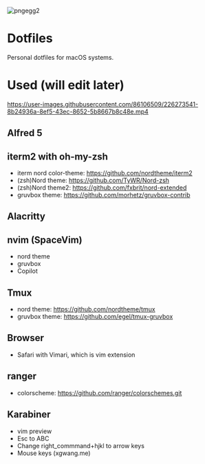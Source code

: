 ![pngegg2](https://user-images.githubusercontent.com/86106509/226273477-ae5e4471-40b8-4fff-8e0d-194eddd5de5b.png)

# Dotfiles
Personal dotfiles for macOS systems. 

# Used (will edit later)
https://user-images.githubusercontent.com/86106509/226273541-8b24936a-8ef5-43ec-8652-5b8667b8c48e.mp4
## Alfred 5
## iterm2 with oh-my-zsh
- iterm nord color-theme: https://github.com/nordtheme/iterm2
- (zsh)Nord theme: https://github.com/TyWR/Nord-zsh
- (zsh)Nord theme2: https://github.com/fxbrit/nord-extended
- gruvbox theme: https://github.com/morhetz/gruvbox-contrib
## Alacritty 
## nvim (SpaceVim)
- nord theme
- gruvbox
- Copilot 
## Tmux
- nord theme: https://github.com/nordtheme/tmux
- gruvbox theme: https://github.com/egel/tmux-gruvbox
## Browser
- Safari with Vimari, which is vim extension
## ranger
- colorscheme: https://github.com/ranger/colorschemes.git
## Karabiner 
- vim preview 
- Esc to ABC 
- Change right_commmand+hjkl to arrow keys
- Mouse keys (xgwang.me)
